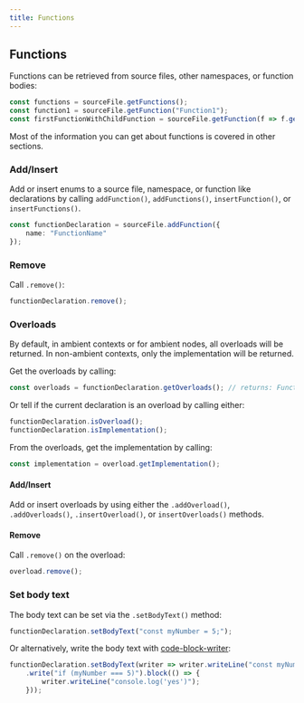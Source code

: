 ```yaml
---
title: Functions
---
```


## Functions

Functions can be retrieved from source files, other namespaces, or function bodies:

```typescript
const functions = sourceFile.getFunctions();
const function1 = sourceFile.getFunction("Function1");
const firstFunctionWithChildFunction = sourceFile.getFunction(f => f.getFunctions().length > 0);
```

Most of the information you can get about functions is covered in other sections.

### Add/Insert

Add or insert enums to a source file, namespace, or function like declarations by calling `addFunction()`, `addFunctions()`, `insertFunction()`, or `insertFunctions()`.

```typescript
const functionDeclaration = sourceFile.addFunction({
    name: "FunctionName"
});
```

### Remove

Call `.remove()`:

```typescript
functionDeclaration.remove();
```

### Overloads

By default, in ambient contexts or for ambient nodes, all overloads will be returned. In non-ambient contexts, only the implementation will be returned.

Get the overloads by calling:

```typescript
const overloads = functionDeclaration.getOverloads(); // returns: FunctionDeclaration[]
```

Or tell if the current declaration is an overload by calling either:

```typescript
functionDeclaration.isOverload();
functionDeclaration.isImplementation();
```

From the overloads, get the implementation by calling:

```typescript
const implementation = overload.getImplementation();
```

#### Add/Insert

Add or insert overloads by using either the `.addOverload()`, `.addOverloads()`, `.insertOverload()`, or `insertOverloads()` methods.

#### Remove

Call `.remove()` on the overload:

```typescript
overload.remove();
```

### Set body text

The body text can be set via the `.setBodyText()` method:

```typescript
functionDeclaration.setBodyText("const myNumber = 5;");
```

Or alternatively, write the body text with [code-block-writer](https://github.com/dsherret/code-block-writer):

```typescript
functionDeclaration.setBodyText(writer => writer.writeLine("const myNumber = 5;")
    .write("if (myNumber === 5)").block(() => {
        writer.writeLine("console.log('yes')");
    }));
```
